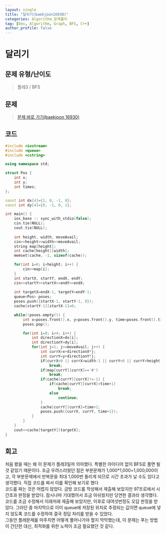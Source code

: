 ```yaml
---
layout: single
title: "달리기(baekjoon16930)"
categories: Algorithm_문제풀이
tag: [Dev, Algorithm, Graph, BFS, C++]
author_profile: false
---
```


# 달리기

## 문제 유형/난이도
>플레3 / BFS

## 문제
> <a href="https://www.acmicpc.net/problem/16930">문제 바로 가기(baekjoon 16930)</a>

## 코드
```c++
#include <iostream>
#include <queue>
#include <cstring>

using namespace std;

struct Pos {
    int x;
    int y;
    int times;
};

const int dx[4]={1, 0, -1, 0};
const int dy[4]={0, -1, 0, 1};

int main() {
    ios_base :: sync_with_stdio(false);
    cin.tie(NULL);
    cout.tie(NULL);
    
    int height, width, moveAvail;
    cin>>height>>width>>moveAvail;
    string map[height];
    int cache[height][width];
    memset(cache, -1, sizeof(cache));

    for(int i=0; i<height; i++) {
        cin>>map[i];
    }
    int startX, startY, endX, endY;
    cin>>startY>>startX>>endY>>endX;
    
    int targetX=endX-1, targetY=endY-1;
    queue<Pos> poses;
    poses.push({startX-1, startY-1, 0});
    cache[startY-1][startX-1]=0;

    while(!poses.empty()) {
        int x=poses.front().x, y=poses.front().y, time=poses.front().times;
        poses.pop();

        for(int i=0; i<4; i++) {
            int directionX=dx[i];
            int directionY=dy[i];
            for(int j=1; j<=moveAvail; j++) {
                int currX=x+directionX*j;
                int currY=y+directionY*j;
                if(currX<0 || currX>width-1 || currY<0 || currY>height-1)
                    break;
                if(map[currY][currX]=='#')
                    break;
                if(cache[currY][currX]!=-1) {
                    if(cache[currY][currX]<time+1)
                        break;
                    else
                        continue;
                }
                cache[currY][currX]=time+1;
                poses.push({currX, currY, time+1});
            }
        }
    }
    cout<<cache[targetY][targetX];
}
```

## 회고
처음 봤을 때는 왜 이 문제가 플레3일까 의아했다. 특별한 아이디어 없이 BFS로 풀면 될 것 같았기 때문이다. 조금 우려스러웠던 점은 부분문제가 1,000*1,000=1,000,000이고, 각 부분문제에서 반복문을 최대 1,000번 돌리게 되므로 시간 초과가 날 수도 있다고 생각했다. 직접 코드를 짜서 이를 확인해 보기로 했다  
코드를 짜는 것은 어렵지 않았다. 금방 코드를 작성해서 제출해 보았지만 97프로에서 시간초과 판정을 받았다. 잠시나마 기대했어서 조금 아쉬웠지만 당연한 결과라 생각했다. 코드를 조금 수정해서 이래저래 제출해 보았지만, 이후로 대여섯번정도 오답 판정을 받았다. 그러던 중 마지막으로 이미 queue에 저장된 위치로 추정되는 값이면 queue에 넣지 않도록 코드를 수정하여 결국 정답 처리를 받을 수 있었다.  
그동안 플레문제를 마주치면 어떻게 풀어나가야 할지 막막했는데, 이 문제는 푸는 방법이 간단한 대신, 최적화를 위한 노력이 조금 필요했던 것 같다.  